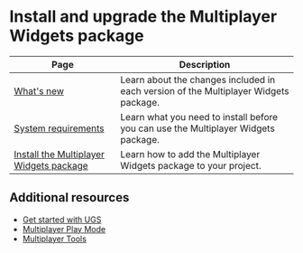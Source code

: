 # Install and upgrade the Multiplayer Widgets package

| **Page**                                                      | **Description**                                                                      |
|---------------------------------------------------------------|--------------------------------------------------------------------------------------|
| [What's new](whats-new-widgets.md)                            | Learn about the changes included in each version of the Multiplayer Widgets package. |
| [System requirements](sys-req-widgets.md)                     | Learn what you need to install before you can use the Multiplayer Widgets package.   |
| [Install the Multiplayer Widgets package](install-widgets.md) | Learn how to add the Multiplayer Widgets package to your project.                    |

## Additional resources
* [Get started with UGS](https://docs.unity.com/ugs/en-us/manual/overview/manual/getting-started)
* [Multiplayer Play Mode](https://docs-multiplayer.unity3d.com/mppm/current/about/)
* [Multiplayer Tools](https://docs-multiplayer.unity3d.com/tools/current/about/)

